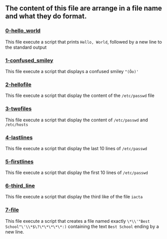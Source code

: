 ## The content of this file are arrange in a file name and what they do format.

### [0-hello_world](0-hello_world)
This file execute a script that prints `Hello, World`, followed by a new line to the standard output

### [1-confused_smiley](1-confused_smiley)
This file execute a script that displays a confused smiley `"(Ôo)'`

### [2-hellofile](2-hellofile)
This file execute a script that display the content of the `/etc/passwd` file

### [3-twofiles](3-twofiles)
This file execute a script that display the content of `/etc/passwd` and `/etc/hosts`

### [4-lastlines](4-lastlines)
This file execute a script that display the last 10 lines of `/etc/passwd`

### [5-firstlines](5-firstlines)
This file execute a script that display the first 10 lines of `/etc/passwd`

### [6-third_line](6-third_line)
This file execute a script that display the third like of the file `iacta`

### [7-file](7-file)
This file execute a script that creates a file named exactly `\*\\'"Best School"\'\\*$\?\*\*\*\*\*:)` containing the text `Best School` ending by a new line.